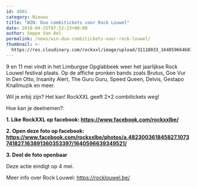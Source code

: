 ```yaml
---
id: 4801
category: Nieuws
title: "WIN: Duo combitickets voor Rock Louwel"
date: 2018-04-25T07:52:23+00:00
author: Seppe Van Ael
permalink: /news/win-duo-combitickets-voor-rock-louwel/
thumbnail: >-
  https://res.cloudinary.com/rockxxl/image/upload/31118033_1640596646016187_7660625938274582528_n.jpg
---
```

9 en 11 mei vindt in het Limburgse Opglabbeek weer het jaarlijkse Rock Louwel festival plaats. Op de affiche pronken bands zoals Brutus, Goe Vur In Den Otto, Insanity Alert, The Guru Guru, Speed Queen, Delvis, Gestapo Knallmuzik en meer.

Wil je erbij zijn? Het kan! RockXXL geeft 2&#215;2 combitickets weg!

Hoe kan je deelnemen?:

**1. Like RockXXL op facebook: <https://www.facebook.com/rockxxlbe/>**

**2. Open deze foto op facebook: <https://www.facebook.com/rockxxlbe/photos/a.482300361845827.1073741827.163891360353397/1640596639349521/>**

**3. Deel de foto openbaar**

Deze actie eindigt op 4 mei.

Meer info over Rock Louwel: <https://rocklouwel.be/>
